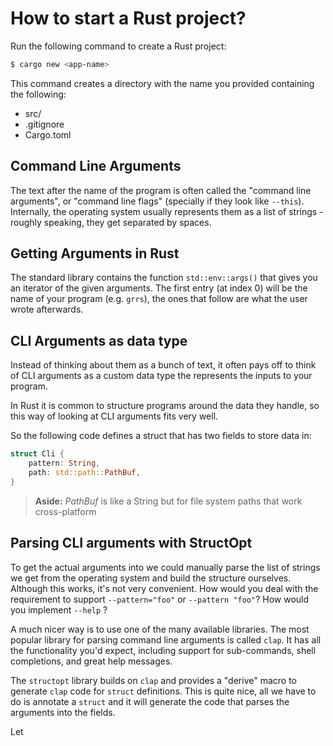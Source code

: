 # How to start a Rust project?

Run the following command to create a Rust project:

```bash
$ cargo new <app-name>
```

This command creates a directory with the name you provided containing the following:

* src/
* .gitignore
* Cargo.toml

## Command Line Arguments

The text after the name of the program is often called the "command line arguments", or "command line flags" (specially if they look like `--this`). Internally, the operating system usually represents them as a list of strings - roughly speaking, they get separated by spaces.

## Getting Arguments in Rust

The standard library contains the function `std::env::args()` that gives you an iterator of the given arguments. The first entry (at index 0) will be the name of your program (e.g. `grrs`), the ones that follow are what the user wrote afterwards. 

## CLI Arguments as data type

Instead of thinking about them as a bunch of text, it often pays off to think of CLI arguments as a custom data type the represents the inputs to your program.

In Rust it is common to structure programs around the data they handle, so this way of looking at CLI arguments fits very well.

So the following code defines a struct that has two fields to store data in:

```rust
struct Cli {
    pattern: String,
    path: std::path::PathBuf,
}
```
> **Aside:** *PathBuf* is like a String but for file system paths that work cross-platform

## Parsing CLI arguments with StructOpt

To get the actual arguments into we could manually parse the list of strings we get from the operating system and build the structure ourselves. Although this works, it's not very convenient. How would you deal with the requirement to support `--pattern="foo"` or `--pattern "foo"`? How would you implement `--help` ?

A much nicer way is to use one of the many available libraries. The most popular library for parsing command line arguments is called `clap`. It has all the functionality you'd expect, including support for sub-commands, shell completions, and great help messages. 

The `structopt` library builds on `clap` and provides a "derive" macro to generate `clap` code for `struct` definitions. This is quite nice, all we have to do is annotate a `struct` and it will generate the code that parses the arguments into the fields. 

Let
